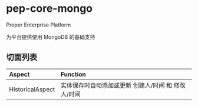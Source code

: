 pep-core-mongo
==============

Proper Enterprise Platform

为平台提供使用 MongoDB 的基础支持


切面列表
------

|Aspect          |Function                                  |
|:---------------|:-----------------------------------------|
|HistoricalAspect|实体保存时自动添加或更新 创建人/时间 和 修改人/时间|
